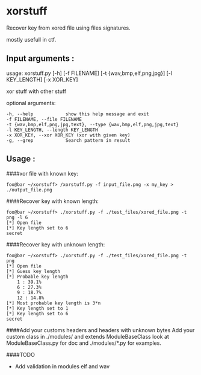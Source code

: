 xorstuff
========

Recover key from xored file using files signatures.

mostly usefull in ctf.

Input arguments :
-----------------
usage: xorstuff.py [-h] [-f FILENAME] [-t {wav,bmp,elf,png,jpg}]
                   [-l KEY_LENGTH] [-x XOR_KEY]

xor stuff with other stuff

optional arguments:

    -h, --help            show this help message and exit
    -f FILENAME, --file FILENAME
    -t {wav,bmp,elf,png,jpg,text}, --type {wav,bmp,elf,png,jpg,text}
    -l KEY_LENGTH, --length KEY_LENGTH
    -x XOR_KEY, --xor XOR_KEY (xor with given key)
    -g, --grep            Search pattern in result

Usage :
-------

####xor file with known key:

    foo@bar ~/xorstuff> /xorstuff.py -f input_file.png -x my_key > ./output_file.png 

####Recover key with known length:

    foo@bar ~/xorstuff> ./xorstuff.py -f ./test_files/xored_file.png -t png -l 6
    [*] Open file
    [*] Key length set to 6
    secret
    
####Recover key with unknown length:
    
    foo@bar ~/xorstuff> ./xorstuff.py -f ./test_files/xored_file.png -t png
    [*] Open file
    [*] Guess key length
    [*] Probable key length
        1 : 39.1%
        6 : 27.3%
        9 : 18.7%
        12 : 14.8%
    [*] Most probable key length is 3*n
    [*] Key length set to 1
    [*] Key length set to 6
    secret

####Add your customs headers and headers with unknown bytes
    Add your custom class in ./modules/ and extends ModuleBaseClass
    look at ModuleBaseClass.py for doc and ./modules/*.py for examples.

####TODO
 - Add validation in modules elf and wav
